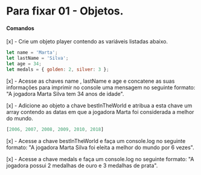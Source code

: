 # Para fixar 01 - Objetos.

#### Comandos

  [x] - Crie um objeto player contendo as variáveis listadas abaixo.
  ```js
  let name = 'Marta';
  let lastName = 'Silva';
  let age = 34;
  let medals = { golden: 2, silver: 3 };
  ```

  [x] - Acesse as chaves name , lastName e age e concatene as suas informações para imprimir no 
  console uma mensagem no seguinte formato: "A jogadora Marta Silva tem 34 anos de idade".

  [x] - Adicione ao objeto a chave bestInTheWorld e atribua a esta chave um array contendo as datas 
  em que a jogadora Marta foi considerada a melhor do mundo.
  ```js
  [2006, 2007, 2008, 2009, 2010, 2018]
  ```

  [x] - Acesse a chave bestInTheWorld e faça um console.log no seguinte formato: "A jogadora Marta 
  Silva foi eleita a melhor do mundo por 6 vezes".

  [x] - Acesse a chave medals e faça um console.log no seguinte formato: "A jogadora possui 2 
  medalhas de ouro e 3 medalhas de prata".
